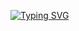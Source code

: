 [![Typing SVG](https://readme-typing-svg.demolab.com?font=Fira+Code&pause=1000&multiline=true&width=500&height=100&lines=Hi+There!+I'm+Cody+Howarth;Software+Developer;Builder+and+Tinkerer)](https://git.io/typing-svg)

<!--
**codyhowarth/codyhowarth** is a ✨ _special_ ✨ repository because its `README.md` (this file) appears on your GitHub profile.

Here are some ideas to get you started:

- 🔭 I’m currently working on ...
- 🌱 I’m currently learning ...
- 👯 I’m looking to collaborate on ...
- 🤔 I’m looking for help with ...
- 💬 Ask me about ...
- 📫 How to reach me: ...
- 😄 Pronouns: ...
- ⚡ Fun fact: ...
-->
